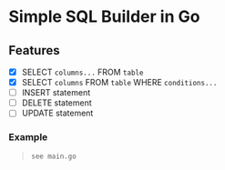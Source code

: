 # Simple SQL Builder in Go

## Features
- [X] SELECT `columns...` FROM `table`
- [X] SELECT `columns` FROM `table` WHERE `conditions...`
- [ ] INSERT statement 
- [ ] DELETE statement 
- [ ] UPDATE statement 

### Example
> `see main.go`